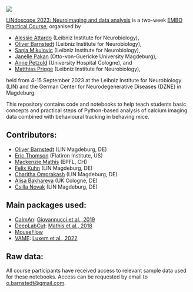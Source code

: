 ![](https://static.wixstatic.com/media/0aa897_519fc294bd394d1d943d5e6965f8a87e~mv2.png/v1/fill/w_1708,h_322,al_c,q_90,usm_0.66_1.00_0.01,enc_auto/LINdocopeLogo-01.png)

[LINdoscope 2023: Neuroimaging and data analysis](www.lindoscope.com) is a two-week [EMBO Practical Course](http://meetings.embo.org/event/23-lindoscope), organised by 
* [Alessio Attardo](https://sites.google.com/view/the-a-lab/home) (Leibniz Institute for Neurobiology), 
* [Oliver Barnstedt](www.barnstedt.science) (Leibniz Institute for Neurobiology), 
* [Sanja Mikulovic](https://www.lin-magdeburg.org/research/research-units/research-group-cognition-emotion) (Leibniz Institute for Neurobiology), 
* [Janelle Pakan](https://www.pakanlab.com/) (Otto-von-Guericke University Magdeburg), 
* [Anne Petzold](https://www.researchgate.net/profile/Anne-Petzold-2) (University Hospital Cologne), and
* [Matthias Prigge](https://meetings.embo.org/event/www.teamprigge.com) (Leibniz Institute for Neurobiology), 

held from 4-15 September 2023 at the Leibniz Institute for Neurobiology (LIN) and the German Center for Neurodegenerative Diseases (DZNE) in Magdeburg.

This repository contains code and notebooks to help teach students basic concepts and practical steps of Python-based analysis of calcium imaging data combined with behavioural tracking in behaving mice.

## Contributors:
* [Oliver Barnstedt](https://github.com/obarnstedt) (LIN Magdeburg, DE)
* [Eric Thomson](https://github.com/EricThomson) (Flatiron Institute, US)
* [Mackenzie Mathis](https://github.com/MMathisLab) (EPFL, CH)
* [Felix Kuhn](https://github.com/flxkuhn) (LIN Magdeburg, DE)
* [Charitha Omprakash](https://github.com/charithaomprakash) (LIN Magdeburg, DE)
* [Alisa Bakhareva](https://github.com/alisabak) (UK Cologne, DE)
* [Csilla Novak](https://github.com/novacsilla) (LIN Magdeburg, DE)

## Main packages used:
* [CaImAn](https://github.com/flatironinstitute/CaImAn): [Giovannucci et al., 2019](https://elifesciences.org/articles/38173)
* [DeepLabCut](https://github.com/DeepLabCut/DeepLabCut): [Mathis et al., 2018](https://www.nature.com/articles/s41593-018-0209-y)
* [MouseFlow](https://github.com/obarnstedt/MouseFlow)
* [VAME](https://github.com/LINCellularNeuroscience/VAME): [Luxem et al., 2022](https://www.nature.com/articles/s42003-022-04080-7)

## Raw data:
All course participants have received access to relevant sample data used for these notebooks. Access can be requested by email to [o.barnstedt@gmail.com](mailto:o.barnstedt@gmail.com).
